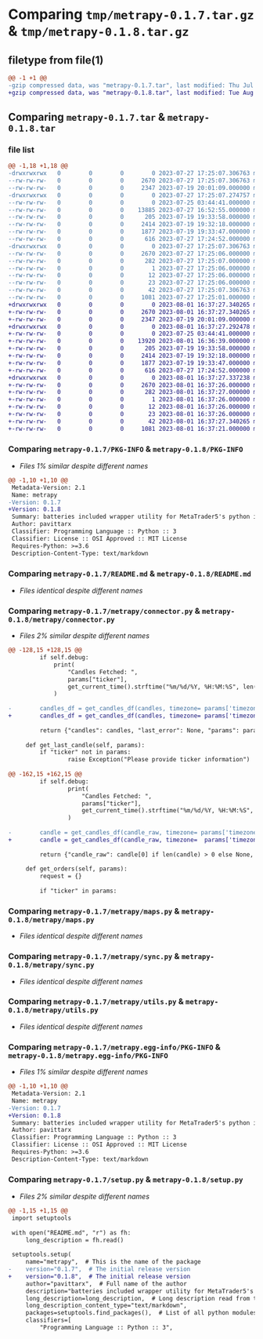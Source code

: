 # Comparing `tmp/metrapy-0.1.7.tar.gz` & `tmp/metrapy-0.1.8.tar.gz`

## filetype from file(1)

```diff
@@ -1 +1 @@
-gzip compressed data, was "metrapy-0.1.7.tar", last modified: Thu Jul 27 17:25:07 2023, max compression
+gzip compressed data, was "metrapy-0.1.8.tar", last modified: Tue Aug  1 16:37:27 2023, max compression
```

## Comparing `metrapy-0.1.7.tar` & `metrapy-0.1.8.tar`

### file list

```diff
@@ -1,18 +1,18 @@
-drwxrwxrwx   0        0        0        0 2023-07-27 17:25:07.306763 metrapy-0.1.7/
--rw-rw-rw-   0        0        0     2670 2023-07-27 17:25:07.306763 metrapy-0.1.7/PKG-INFO
--rw-rw-rw-   0        0        0     2347 2023-07-19 20:01:09.000000 metrapy-0.1.7/README.md
-drwxrwxrwx   0        0        0        0 2023-07-27 17:25:07.274757 metrapy-0.1.7/metrapy/
--rw-rw-rw-   0        0        0        0 2023-07-25 03:44:41.000000 metrapy-0.1.7/metrapy/__init__.py
--rw-rw-rw-   0        0        0    13885 2023-07-27 16:52:55.000000 metrapy-0.1.7/metrapy/connector.py
--rw-rw-rw-   0        0        0      205 2023-07-19 19:33:58.000000 metrapy-0.1.7/metrapy/defaults.py
--rw-rw-rw-   0        0        0     2414 2023-07-19 19:32:18.000000 metrapy-0.1.7/metrapy/maps.py
--rw-rw-rw-   0        0        0     1877 2023-07-19 19:33:47.000000 metrapy-0.1.7/metrapy/sync.py
--rw-rw-rw-   0        0        0      616 2023-07-27 17:24:52.000000 metrapy-0.1.7/metrapy/utils.py
-drwxrwxrwx   0        0        0        0 2023-07-27 17:25:07.306763 metrapy-0.1.7/metrapy.egg-info/
--rw-rw-rw-   0        0        0     2670 2023-07-27 17:25:06.000000 metrapy-0.1.7/metrapy.egg-info/PKG-INFO
--rw-rw-rw-   0        0        0      282 2023-07-27 17:25:07.000000 metrapy-0.1.7/metrapy.egg-info/SOURCES.txt
--rw-rw-rw-   0        0        0        1 2023-07-27 17:25:06.000000 metrapy-0.1.7/metrapy.egg-info/dependency_links.txt
--rw-rw-rw-   0        0        0       12 2023-07-27 17:25:06.000000 metrapy-0.1.7/metrapy.egg-info/requires.txt
--rw-rw-rw-   0        0        0       23 2023-07-27 17:25:06.000000 metrapy-0.1.7/metrapy.egg-info/top_level.txt
--rw-rw-rw-   0        0        0       42 2023-07-27 17:25:07.306763 metrapy-0.1.7/setup.cfg
--rw-rw-rw-   0        0        0     1081 2023-07-27 17:25:01.000000 metrapy-0.1.7/setup.py
+drwxrwxrwx   0        0        0        0 2023-08-01 16:37:27.340265 metrapy-0.1.8/
+-rw-rw-rw-   0        0        0     2670 2023-08-01 16:37:27.340265 metrapy-0.1.8/PKG-INFO
+-rw-rw-rw-   0        0        0     2347 2023-07-19 20:01:09.000000 metrapy-0.1.8/README.md
+drwxrwxrwx   0        0        0        0 2023-08-01 16:37:27.292478 metrapy-0.1.8/metrapy/
+-rw-rw-rw-   0        0        0        0 2023-07-25 03:44:41.000000 metrapy-0.1.8/metrapy/__init__.py
+-rw-rw-rw-   0        0        0    13920 2023-08-01 16:36:39.000000 metrapy-0.1.8/metrapy/connector.py
+-rw-rw-rw-   0        0        0      205 2023-07-19 19:33:58.000000 metrapy-0.1.8/metrapy/defaults.py
+-rw-rw-rw-   0        0        0     2414 2023-07-19 19:32:18.000000 metrapy-0.1.8/metrapy/maps.py
+-rw-rw-rw-   0        0        0     1877 2023-07-19 19:33:47.000000 metrapy-0.1.8/metrapy/sync.py
+-rw-rw-rw-   0        0        0      616 2023-07-27 17:24:52.000000 metrapy-0.1.8/metrapy/utils.py
+drwxrwxrwx   0        0        0        0 2023-08-01 16:37:27.337238 metrapy-0.1.8/metrapy.egg-info/
+-rw-rw-rw-   0        0        0     2670 2023-08-01 16:37:26.000000 metrapy-0.1.8/metrapy.egg-info/PKG-INFO
+-rw-rw-rw-   0        0        0      282 2023-08-01 16:37:27.000000 metrapy-0.1.8/metrapy.egg-info/SOURCES.txt
+-rw-rw-rw-   0        0        0        1 2023-08-01 16:37:26.000000 metrapy-0.1.8/metrapy.egg-info/dependency_links.txt
+-rw-rw-rw-   0        0        0       12 2023-08-01 16:37:26.000000 metrapy-0.1.8/metrapy.egg-info/requires.txt
+-rw-rw-rw-   0        0        0       23 2023-08-01 16:37:26.000000 metrapy-0.1.8/metrapy.egg-info/top_level.txt
+-rw-rw-rw-   0        0        0       42 2023-08-01 16:37:27.340265 metrapy-0.1.8/setup.cfg
+-rw-rw-rw-   0        0        0     1081 2023-08-01 16:37:21.000000 metrapy-0.1.8/setup.py
```

### Comparing `metrapy-0.1.7/PKG-INFO` & `metrapy-0.1.8/PKG-INFO`

 * *Files 1% similar despite different names*

```diff
@@ -1,10 +1,10 @@
 Metadata-Version: 2.1
 Name: metrapy
-Version: 0.1.7
+Version: 0.1.8
 Summary: batteries included wrapper utility for MetaTrader5's python integration
 Author: pavittarx
 Classifier: Programming Language :: Python :: 3
 Classifier: License :: OSI Approved :: MIT License
 Requires-Python: >=3.6
 Description-Content-Type: text/markdown
```

### Comparing `metrapy-0.1.7/README.md` & `metrapy-0.1.8/README.md`

 * *Files identical despite different names*

### Comparing `metrapy-0.1.7/metrapy/connector.py` & `metrapy-0.1.8/metrapy/connector.py`

 * *Files 2% similar despite different names*

```diff
@@ -128,15 +128,15 @@
         if self.debug:
             print(
                 "Candles Fetched: ",
                 params["ticker"],
                 get_current_time().strftime("%m/%d/%Y, %H:%M:%S", len(candles)),
             )
 
-        candles_df = get_candles_df(candles, timezone= params['timezone'] if "timezone" in params else None)
+        candles_df = get_candles_df(candles, timezone= params['timezone'] if "timezone" in params else self.timezone or None)
 
         return {"candles": candles, "last_error": None, "params": params, 'candles_df': candles_df}
 
     def get_last_candle(self, params):
         if "ticker" not in params:
                 raise Exception("Please provide ticker information")
         
@@ -162,15 +162,15 @@
         if self.debug:
                 print(
                     "Candles Fetched: ",
                     params["ticker"],
                     get_current_time().strftime("%m/%d/%Y, %H:%M:%S", len(candle_raw)),
                 )
         
-        candle = get_candles_df(candle_raw, timezone= params['timezone'] if "timezone" in params else None)
+        candle = get_candles_df(candle_raw, timezone=  params['timezone'] if "timezone" in params else self.timezone or None)
         
         return {"candle_raw": candle[0] if len(candle) > 0 else None, "last_error": None, "params": params, 'candles_df': candle.iloc[0] if candle else None}
 
     def get_orders(self, params):
         request = {}
 
         if "ticker" in params:
```

### Comparing `metrapy-0.1.7/metrapy/maps.py` & `metrapy-0.1.8/metrapy/maps.py`

 * *Files identical despite different names*

### Comparing `metrapy-0.1.7/metrapy/sync.py` & `metrapy-0.1.8/metrapy/sync.py`

 * *Files identical despite different names*

### Comparing `metrapy-0.1.7/metrapy/utils.py` & `metrapy-0.1.8/metrapy/utils.py`

 * *Files identical despite different names*

### Comparing `metrapy-0.1.7/metrapy.egg-info/PKG-INFO` & `metrapy-0.1.8/metrapy.egg-info/PKG-INFO`

 * *Files 1% similar despite different names*

```diff
@@ -1,10 +1,10 @@
 Metadata-Version: 2.1
 Name: metrapy
-Version: 0.1.7
+Version: 0.1.8
 Summary: batteries included wrapper utility for MetaTrader5's python integration
 Author: pavittarx
 Classifier: Programming Language :: Python :: 3
 Classifier: License :: OSI Approved :: MIT License
 Requires-Python: >=3.6
 Description-Content-Type: text/markdown
```

### Comparing `metrapy-0.1.7/setup.py` & `metrapy-0.1.8/setup.py`

 * *Files 2% similar despite different names*

```diff
@@ -1,15 +1,15 @@
 import setuptools
 
 with open("README.md", "r") as fh:
     long_description = fh.read()
 
 setuptools.setup(
     name="metrapy",  # This is the name of the package
-    version="0.1.7",  # The initial release version
+    version="0.1.8",  # The initial release version
     author="pavittarx",  # Full name of the author
     description="batteries included wrapper utility for MetaTrader5's python integration",
     long_description=long_description,  # Long description read from the the readme file
     long_description_content_type="text/markdown",
     packages=setuptools.find_packages(),  # List of all python modules to be installed
     classifiers=[
         "Programming Language :: Python :: 3",
```

